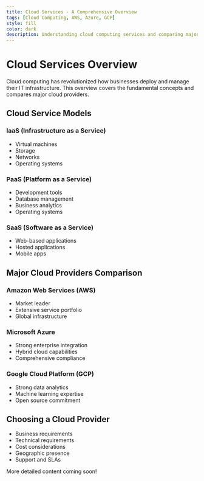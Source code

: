 ```yaml
---
title: Cloud Services - A Comprehensive Overview
tags: [Cloud Computing, AWS, Azure, GCP]
style: fill
color: dark
description: Understanding cloud computing services and comparing major providers
---
```


# Cloud Services Overview

Cloud computing has revolutionized how businesses deploy and manage their IT infrastructure. This overview covers the fundamental concepts and compares major cloud providers.

## Cloud Service Models

### IaaS (Infrastructure as a Service)
- Virtual machines
- Storage
- Networks
- Operating systems

### PaaS (Platform as a Service)
- Development tools
- Database management
- Business analytics
- Operating systems

### SaaS (Software as a Service)
- Web-based applications
- Hosted applications
- Mobile apps

## Major Cloud Providers Comparison

### Amazon Web Services (AWS)
- Market leader
- Extensive service portfolio
- Global infrastructure

### Microsoft Azure
- Strong enterprise integration
- Hybrid cloud capabilities
- Comprehensive compliance

### Google Cloud Platform (GCP)
- Strong data analytics
- Machine learning expertise
- Open source commitment

## Choosing a Cloud Provider
- Business requirements
- Technical requirements
- Cost considerations
- Geographic presence
- Support and SLAs

More detailed content coming soon!
